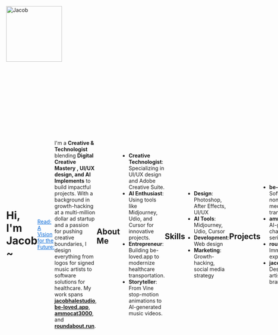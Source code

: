 <img src="https://avatars.githubusercontent.com/u/94732917?v=4" alt="Jacob" width="150" height="150">

<div style="display: flex; justify-content: space-between; align-items: center;">
    <h1 style="margin: 0;">Hi, I'm Jacob ~ </h1>    
<a href="https://haven.engineer/letter" style="color: #0366d6; text-decoration: underline;">Read: A Vision for the Future:</a>  </h1>
    <div style="text-align: right;">
        
</div>

I'm a **Creative & Technologist** blending **Digital Creative Mastery , UI/UX design, and AI Implements** to build impactful projects. With a background in growth-hacking at a multi-million dollar ad startup and a passion for pushing creative boundaries, I design everything from logos for signed music artists to software solutions for healthcare. My work spans **[jacobhalestudio](https://jacobhalestudio.net)**, **[be-loved.app](http://be-loved.app/about)**, **[ammocat3000](https://ammocat3000.com)**, and **[roundabout.run](https://roundabout.run)**.

## About Me
- **Creative Technologist**: Specializing in UI/UX design and Adobe Creative Suite.
- **AI Enthusiast**: Using tools like Midjourney, Udio, and Cursor for innovative projects.
- **Entrepreneur**: Building be-loved.app to modernize healthcare transportation.
- **Storyteller**: From Vine stop-motion animations to AI-generated music videos.

## Skills
- **Design**: Photoshop, After Effects, UI/UX
- **AI Tools**: Midjourney, Udio, Cursor
- **Development**: Web design
- **Marketing**: Growth-hacking, social media strategy

## Projects
- **be-loved.app**: Software for non-emergency medical transportation
- **ammocat3000**: AI-generated character and series
- **roundabout.run**: Immersive AI experiences
- **jacobhalestudio**: Design for music artists and brands

## Background
- **Vine Beginnings**: Discovered Vine on day one in high school, grew a following with stop-motion animations, and learned the power of organic communities.
- **Fooji Growth-Hacking**: Joined as the third member of Fooji, a startup originally about ordering food via Twitter emojis. My viral One Direction giveaway shaped its shift to a multi-million dollar ad model. 
- **Indiana University**: Studied advertising, where Michael Uslan (producer of *The Dark Knight*) taught me Hollywood’s billion-dollar adaptations for China: no ghosts allowed.

## Current Focus
- Building **be-loved.app** to modernize non-emergency medical transportation.
- Aspiring to build at the Network School, starting July 1st, 2025.

## Connect with Me
- [Website](https://jacobhalestudio.net)
- [LinkedIn](https://www.linkedin.com/in/jacobhalestudio)
- [GitHub](https://github.com/sailorjacob)
- [X](https://x.com/killmefxster)


I’m driven by **learning, earning, providing, and pushing boundaries**. Let’s connect if you’re into AI, design, or building the future!
